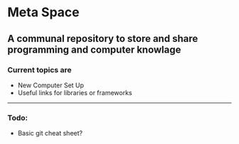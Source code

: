 # Meta Space

## A communal repository to store and share programming and computer knowlage

### Current topics are

- New Computer Set Up
- Useful links for libraries or frameworks

---

### Todo:

- Basic git cheat sheet?

